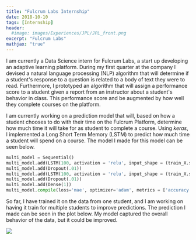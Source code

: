 ```yaml
---
title: "Fulcrum Labs Internship"
date: 2018-10-10
tags: [Internship]
header:
  #image: images/Experiences/JPL/JPL_front.png
excerpt: "Fulcrum Labs"
mathjax: "true"
---
```

I am currently a Data Science intern for Fulcrum Labs, a start up developing an adaptive learning platform. During my first quarter at the company I devised a natural language processing (NLP) algorithm that will determine if a student's response to a question is related to a body of text they were to read. Furthermore, I prototyped an algorithm that will assign a performance score to a student given a report from an instructor about a student's behavior in class. This performance score and be augmented by how well they complete courses on the platform.

I am currently working on a prediction model that will, based on how a student chooses to do with their time on the Fulcrum Platform, determine how much time it will take for as student to complete a course. Using *keras*, I implemented a Long Short Term Memory (LSTM) to predict how much time a student will spend on a course. The model I made for this model can be seen below.

```python
multi_model = Sequential()
multi_model.add(LSTM(100, activation = 'relu', input_shape = (train_X.shape[1], train_X.shape[2]), return_sequences = True))
multi_model.add(Dropout(.01))
multi_model.add(LSTM(100, activation = 'relu', input_shape = (train_X.shape[1], train_X.shape[2]), return_sequences = False))
multi_model.add(Dropout(.01))
multi_model.add(Dense(1))
multi_model.compile(loss='mae', optimizer='adam', metrics = ['accuracy'])
```
 So far, I have trained it on the data from one student, and I am working on having it train for multiple students to improve predictions. The prediction I made can be seen in the plot below. My model captured the overall behavior of the data, but it could be improved.

<img src="{{ site.baseurl }}/images/Experiences/Quasar/C0407-1931_Plot_5000_0Steps.png">
